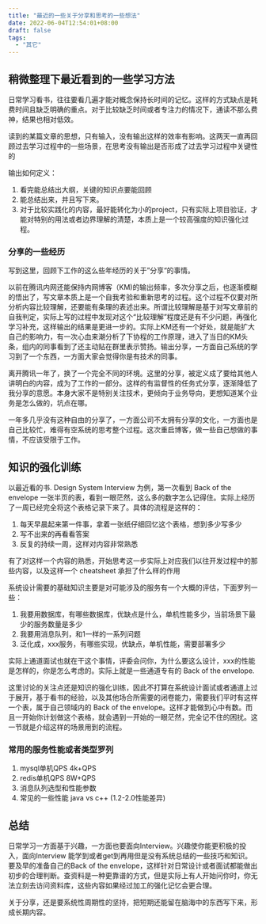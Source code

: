 ```yaml
---
title: "最近的一些关于分享和思考的一些想法"
date: 2022-06-04T12:54:01+08:00
draft: false
tags:
  - "其它"
---
```


## 稍微整理下最近看到的一些学习方法
日常学习看书，往往要看几遍才能对概念保持长时间的记忆。这样的方式缺点是耗费时间且缺乏明确的重点。对于比较缺乏时间或者专注力的情况下，通读不那么费神，结果也相对低效。

读到的某篇文章的思想，只有输入，没有输出这样的效率有影响。这两天一直再回顾过去学习过程中的一些场景，在思考没有输出是否形成了过去学习过程中关键性的

输出如何定义：
1. 看完能总结出大纲，关键的知识点要能回顾
2. 能总结出来，并且写下来。
3. 对于比较实践化的内容，最好能转化为小的project，只有实际上项目验证，才能对特别的用法或者边界理解的清楚，本质上是一个较高强度的知识强化过程。


### 分享的一些经历
写到这里，回顾下工作的这么些年经历的关于”分享“的事情。

以前在腾讯内网还能保持内网博客（KM)的输出频率，多次分享之后，也逐渐模糊的悟出了，写文章本质上是一个自我考验和重新思考的过程。这个过程不仅要对所分析内容比较理解，还要能有条理的表述出来。所谓比较理解是基于对写文章前的自我判定，实际上写的过程中发现对这个“比较理解”程度还是有不少问题，再强化学习补充，这样输出的结果是更进一步的。实际上KM还有一个好处，就是能扩大自己的影响力，有一次心血来潮分析了下协程的工作原理，进入了当日的KM头条，组内的同事看到了还主动贴在群里表示赞扬。输出分享，一方面自己系统的学习到了一个东西，一方面大家会觉得你是有技术的同事。

离开腾讯一年了，换了一个完全不同的环境。这里的分享，被定义成了要给其他人讲明白的内容，成为了工作的一部分。这样的有监督性的任务式分享，逐渐降低了我分享的意愿。本身大家不是特别关注技术，更倾向于业务导向，更想知道某个业务是怎么做的，坑点在哪。

一年多几乎没有这种自由的分享了，一方面公司不太拥有分享的文化，一方面也是自己比较忙，难得有空系统的思考整个过程。这次重启博客，做一些自己想做的事情，不应该受限于工作。


## 知识的强化训练
以最近看的书. Design System Interview 为例，第一次看到 Back of the envelope 一张半页的表，看到一眼茫然，这么多的数字怎么记得住。实际上经历了一周已经完全将这个表格记录下来了。具体的流程是这样的：

1. 每天早晨起来第一件事，拿着一张纸仔细回忆这个表格，想到多少写多少
2. 写不出来的再看看答案
3. 反复的持续一周，这样对内容非常熟悉

有了对这样一个内容的熟悉，开始思考这一步实际上对应我们以往开发过程中的那些内容，以及这样一个 cheatsheet 承担了什么样的作用

系统设计需要的基础知识主要是对可能涉及的服务有一个大概的评估，下面罗列一些：
1. 我要用数据库，有哪些数据库，优缺点是什么，单机性能多少，当前场景下最少的服务数量是多少
2. 我要用消息队列，和1一样的一系列问题
3. 泛化成，xxx服务，有哪些实现，优缺点，单机性能，需要部署多少

实际上通道面试也就在干这个事情，评委会问你，为什么要这么设计，xxx的性能是怎样的，你是怎么考虑的。实际上就是一些通道专有的 Back of the envelope.

这里讨论的关注点还是知识的强化训练，因此不打算在系统设计面试或者通道上过于展开，基于看书的经验，以及其他场合所需要的闭卷能力，需要我们平时有这样一个表，属于自己领域内的 Back of the envelope。这样才能做到心中有数。而且一开始你计划做这个表格，就会遇到一开始的一眼茫然，完全记不住的困扰。这一节就是介绍这样的场景用到的流程。



### 常用的服务性能或者类型罗列
1. mysql单机QPS 4k+QPS
2. redis单机QPS 8W+QPS
3. 消息队列选型和性能参数
4. 常见的一些性能 java vs c++ (1.2-2.0性能差异)



## 总结
日常学习一方面基于兴趣，一方面也要面向Interview。兴趣使你能更积极的投入，面向Interview 能学到或者get到再用但是没有系统总结的一些技巧和知识。要及早的准备自己的Back of the envelope，这样针对日常设计或者面试都能做出初步的合理判断。查资料是一种更靠谱的方式，但是实际上有人开始问你时，你无法立刻去访问资料库，这些内容如果经过加工的强化记忆会更合理。

关于分享，还是要系统性周期性的坚持，把短期还能留在脑海中的东西写下来，形成长期内容。








